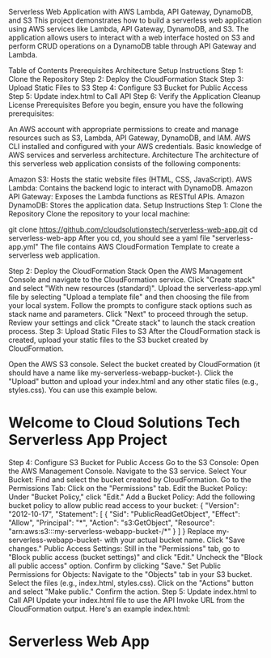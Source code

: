 Serverless Web Application with AWS Lambda, API Gateway, DynamoDB, and S3
This project demonstrates how to build a serverless web application using AWS services like Lambda, API Gateway, DynamoDB, and S3. The application allows users to interact with a web interface hosted on S3 and perform CRUD operations on a DynamoDB table through API Gateway and Lambda.

Table of Contents
Prerequisites
Architecture
Setup Instructions
Step 1: Clone the Repository
Step 2: Deploy the CloudFormation Stack
Step 3: Upload Static Files to S3
Step 4: Configure S3 Bucket for Public Access
Step 5: Update index.html to Call API
Step 6: Verify the Application
Cleanup
License
Prerequisites
Before you begin, ensure you have the following prerequisites:

An AWS account with appropriate permissions to create and manage resources such as S3, Lambda, API Gateway, DynamoDB, and IAM.
AWS CLI installed and configured with your AWS credentials.
Basic knowledge of AWS services and serverless architecture.
Architecture
The architecture of this serverless web application consists of the following components:

Amazon S3: Hosts the static website files (HTML, CSS, JavaScript).
AWS Lambda: Contains the backend logic to interact with DynamoDB.
Amazon API Gateway: Exposes the Lambda functions as RESTful APIs.
Amazon DynamoDB: Stores the application data.
Setup Instructions
Step 1: Clone the Repository
Clone the repository to your local machine:

git clone https://github.com/cloudsolutionstech/serverless-web-app.git
cd serverless-web-app
After you cd, you should see a yaml file "serverless-app.yml" The file contains AWS CloudFormation Template to create a serverless web application.

Step 2: Deploy the CloudFormation Stack
Open the AWS Management Console and navigate to the CloudFormation service.
Click "Create stack" and select "With new resources (standard)".
Upload the serverless-app.yml file by selecting "Upload a template file" and then choosing the file from your local system.
Follow the prompts to configure stack options such as stack name and parameters. Click "Next" to proceed through the setup.
Review your settings and click "Create stack" to launch the stack creation process.
Step 3: Upload Static Files to S3
After the CloudFormation stack is created, upload your static files to the S3 bucket created by CloudFormation.

Open the AWS S3 console.
Select the bucket created by CloudFormation (it should have a name like my-serverless-webapp-bucket-).
Click the "Upload" button and upload your index.html and any other static files (e.g., styles.css).
You can use this example below.
<!DOCTYPE html>
<html lang="en">
<head>
    <meta charset="UTF-8">
    <meta name="viewport" content="width=device-width, initial-scale=1.0">
    <title>Serverless App Automation</title>
</head>
<body>
    <h1>Welcome to Cloud Solutions Tech Serverless App Project</h1>
    <div id="content"></div>
    <script src="app.js"></script>
</body>
</html>
Step 4: Configure S3 Bucket for Public Access
Go to the S3 Console:
Open the AWS Management Console.
Navigate to the S3 service.
Select Your Bucket:
Find and select the bucket created by CloudFormation.
Go to the Permissions Tab:
Click on the "Permissions" tab.
Edit the Bucket Policy:
Under "Bucket Policy," click "Edit."
Add a Bucket Policy:
Add the following bucket policy to allow public read access to your bucket:
{
  "Version": "2012-10-17",
  "Statement": [
    {
      "Sid": "PublicReadGetObject",
      "Effect": "Allow",
      "Principal": "*",
      "Action": "s3:GetObject",
      "Resource": "arn:aws:s3:::my-serverless-webapp-bucket-<account-id>/*"
    }
  ]
}
Replace my-serverless-webapp-bucket- with your actual bucket name.
Click "Save changes."
Public Access Settings:
Still in the "Permissions" tab, go to "Block public access (bucket settings)" and click "Edit."
Uncheck the "Block all public access" option.
Confirm by clicking "Save."
Set Public Permissions for Objects:
Navigate to the "Objects" tab in your S3 bucket.
Select the files (e.g., index.html, styles.css).
Click on the "Actions" button and select "Make public."
Confirm the action.
Step 5: Update index.html to Call API
Update your index.html file to use the API Invoke URL from the CloudFormation output. Here's an example index.html:

<!DOCTYPE html>
<html lang="en">
<head>
    <meta charset="UTF-8">
    <meta name="viewport" content="width=device-width, initial-scale=1.0">
    <title>Serverless Web App</title>
</head>
<body>
    <h1>Serverless Web App</h1>
    <div id="content"></div>
    <script>
        const apiUrl = 'https://YOUR_API_ID.execute-api.YOUR_REGION.amazonaws.com/prod/items'; // Replace with the actual URL from CloudFormation output

        async function fetchItems() {
            const response = await fetch(apiUrl);
            const items = await response.json();
            const contentDiv = document.getElementById('content');
            items.forEach(item => {
                const itemDiv = document.createElement('div');
                itemDiv.textContent = JSON.stringify(item);
                contentDiv.appendChild(itemDiv);
            });
        }

        fetchItems();
    </script>
</body>
</html>
Step 6: Verify the Application
Access the S3 Bucket URL:
Go to the CloudFormation console.
Select your stack and go to the "Outputs" tab.
Find the WebsiteURL output and click on the URL to open your web application.
Verify Functionality:
Ensure that the web application loads correctly.
Verify that the API calls to DynamoDB work as expected by interacting with the web application.
By following these steps, you will have successfully automated the deployment of your serverless web application using AWS CloudFormation, Lambda, API Gateway, DynamoDB, and S3.

Cleanup
To clean up the resources created by this project, delete the CloudFormation stack:

Open the AWS Management Console and navigate to the CloudFormation service.
Select your stack and click "Delete".
Confirm the deletion to clean up all the resources created by the stack.
License
This project is licensed under the MIT License. See the LICENSE file for details.

This README.md provides a clear and detailed guide for setting up, verifying, and cleaning up the serverless web application. Make sure to replace placeholders such as YOUR_API_ID and YOUR_REGION with the actual values from your CloudFormation outputs.

Additional Resources
AWS Lambda Documentation API Gateway Documentation DynamoDB Documentation S3 Documentation CloudFormation Documentation
